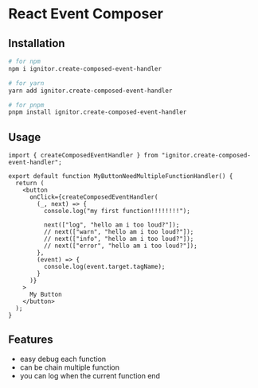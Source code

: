 # React Event Composer

## Installation

```bash
# for npm
npm i ignitor.create-composed-event-handler

# for yarn
yarn add ignitor.create-composed-event-handler

# for pnpm
pnpm install ignitor.create-composed-event-handler
```

## Usage

```tsx
import { createComposedEventHandler } from "ignitor.create-composed-event-handler";

export default function MyButtonNeedMultipleFunctionHandler() {
  return (
    <button
      onClick={createComposedEventHandler(
        (_, next) => {
          console.log("my first function!!!!!!!!");

          next(["log", "hello am i too loud?"]);
          // next(["warn", "hello am i too loud?"]);
          // next(["info", "hello am i too loud?"]);
          // next(["error", "hello am i too loud?"]);
        },
        (event) => {
          console.log(event.target.tagName);
        }
      )}
    >
      My Button
    </button>
  );
}
```

## Features

- easy debug each function
- can be chain multiple function
- you can log when the current function end
